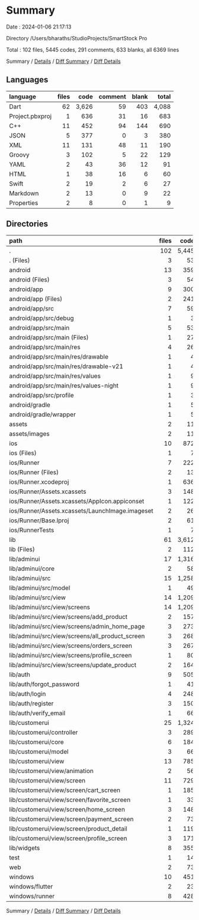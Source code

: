 # Summary

Date : 2024-01-06 21:17:13

Directory /Users/bharaths/StudioProjects/SmartStock Pro

Total : 102 files,  5445 codes, 291 comments, 633 blanks, all 6369 lines

Summary / [Details](details.md) / [Diff Summary](diff.md) / [Diff Details](diff-details.md)

## Languages
| language | files | code | comment | blank | total |
| :--- | ---: | ---: | ---: | ---: | ---: |
| Dart | 62 | 3,626 | 59 | 403 | 4,088 |
| Project.pbxproj | 1 | 636 | 31 | 16 | 683 |
| C++ | 11 | 452 | 94 | 144 | 690 |
| JSON | 5 | 377 | 0 | 3 | 380 |
| XML | 11 | 131 | 48 | 11 | 190 |
| Groovy | 3 | 102 | 5 | 22 | 129 |
| YAML | 2 | 43 | 36 | 12 | 91 |
| HTML | 1 | 38 | 16 | 6 | 60 |
| Swift | 2 | 19 | 2 | 6 | 27 |
| Markdown | 2 | 13 | 0 | 9 | 22 |
| Properties | 2 | 8 | 0 | 1 | 9 |

## Directories
| path | files | code | comment | blank | total |
| :--- | ---: | ---: | ---: | ---: | ---: |
| . | 102 | 5,445 | 291 | 633 | 6,369 |
| . (Files) | 3 | 53 | 36 | 19 | 108 |
| android | 13 | 359 | 51 | 32 | 442 |
| android (Files) | 3 | 54 | 0 | 11 | 65 |
| android/app | 9 | 300 | 51 | 21 | 372 |
| android/app (Files) | 2 | 241 | 5 | 12 | 258 |
| android/app/src | 7 | 59 | 46 | 9 | 114 |
| android/app/src/debug | 1 | 3 | 4 | 1 | 8 |
| android/app/src/main | 5 | 53 | 38 | 7 | 98 |
| android/app/src/main (Files) | 1 | 27 | 6 | 1 | 34 |
| android/app/src/main/res | 4 | 26 | 32 | 6 | 64 |
| android/app/src/main/res/drawable | 1 | 4 | 7 | 2 | 13 |
| android/app/src/main/res/drawable-v21 | 1 | 4 | 7 | 2 | 13 |
| android/app/src/main/res/values | 1 | 9 | 9 | 1 | 19 |
| android/app/src/main/res/values-night | 1 | 9 | 9 | 1 | 19 |
| android/app/src/profile | 1 | 3 | 4 | 1 | 8 |
| android/gradle | 1 | 5 | 0 | 0 | 5 |
| android/gradle/wrapper | 1 | 5 | 0 | 0 | 5 |
| assets | 2 | 11 | 0 | 0 | 11 |
| assets/images | 2 | 11 | 0 | 0 | 11 |
| ios | 10 | 872 | 35 | 29 | 936 |
| ios (Files) | 1 | 7 | 0 | 0 | 7 |
| ios/Runner | 7 | 222 | 2 | 9 | 233 |
| ios/Runner (Files) | 2 | 13 | 0 | 3 | 16 |
| ios/Runner.xcodeproj | 1 | 636 | 31 | 16 | 683 |
| ios/Runner/Assets.xcassets | 3 | 148 | 0 | 4 | 152 |
| ios/Runner/Assets.xcassets/AppIcon.appiconset | 1 | 122 | 0 | 1 | 123 |
| ios/Runner/Assets.xcassets/LaunchImage.imageset | 2 | 26 | 0 | 3 | 29 |
| ios/Runner/Base.lproj | 2 | 61 | 2 | 2 | 65 |
| ios/RunnerTests | 1 | 7 | 2 | 4 | 13 |
| lib | 61 | 3,612 | 49 | 396 | 4,057 |
| lib (Files) | 2 | 112 | 12 | 10 | 134 |
| lib/adminui | 17 | 1,316 | 3 | 117 | 1,436 |
| lib/adminui/core | 2 | 58 | 0 | 12 | 70 |
| lib/adminui/src | 15 | 1,258 | 3 | 105 | 1,366 |
| lib/adminui/src/model | 1 | 49 | 0 | 4 | 53 |
| lib/adminui/src/view | 14 | 1,209 | 3 | 101 | 1,313 |
| lib/adminui/src/view/screens | 14 | 1,209 | 3 | 101 | 1,313 |
| lib/adminui/src/view/screens/add_product | 2 | 157 | 1 | 15 | 173 |
| lib/adminui/src/view/screens/admin_home_page | 3 | 273 | 0 | 26 | 299 |
| lib/adminui/src/view/screens/all_product_screen | 3 | 268 | 0 | 18 | 286 |
| lib/adminui/src/view/screens/orders_screen | 3 | 267 | 0 | 23 | 290 |
| lib/adminui/src/view/screens/profile_screen | 1 | 80 | 1 | 6 | 87 |
| lib/adminui/src/view/screens/update_product | 2 | 164 | 1 | 13 | 178 |
| lib/auth | 9 | 505 | 6 | 54 | 565 |
| lib/auth/forgot_password | 1 | 41 | 0 | 7 | 48 |
| lib/auth/login | 4 | 248 | 4 | 22 | 274 |
| lib/auth/register | 3 | 150 | 0 | 19 | 169 |
| lib/auth/verify_email | 1 | 66 | 2 | 6 | 74 |
| lib/customerui | 25 | 1,324 | 27 | 171 | 1,522 |
| lib/customerui/controller | 3 | 289 | 10 | 59 | 358 |
| lib/customerui/core | 6 | 184 | 0 | 33 | 217 |
| lib/customerui/model | 3 | 66 | 14 | 11 | 91 |
| lib/customerui/view | 13 | 785 | 3 | 68 | 856 |
| lib/customerui/view/animation | 2 | 56 | 0 | 8 | 64 |
| lib/customerui/view/screen | 11 | 729 | 3 | 60 | 792 |
| lib/customerui/view/screen/cart_screen | 1 | 185 | 0 | 10 | 195 |
| lib/customerui/view/screen/favorite_screen | 1 | 33 | 0 | 2 | 35 |
| lib/customerui/view/screen/home_screen | 3 | 148 | 2 | 16 | 166 |
| lib/customerui/view/screen/payment_screen | 2 | 73 | 0 | 11 | 84 |
| lib/customerui/view/screen/product_detail | 1 | 119 | 0 | 7 | 126 |
| lib/customerui/view/screen/profile_screen | 3 | 171 | 1 | 14 | 186 |
| lib/widgets | 8 | 355 | 1 | 44 | 400 |
| test | 1 | 14 | 10 | 7 | 31 |
| web | 2 | 73 | 16 | 7 | 96 |
| windows | 10 | 451 | 94 | 143 | 688 |
| windows/flutter | 2 | 23 | 9 | 11 | 43 |
| windows/runner | 8 | 428 | 85 | 132 | 645 |

Summary / [Details](details.md) / [Diff Summary](diff.md) / [Diff Details](diff-details.md)